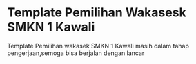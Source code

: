 # Template Pemilihan Wakasesk SMKN 1 Kawali
Template Pemilihan wakasek SMKN 1 Kawali masih dalam tahap pengerjaan,semoga bisa berjalan dengan lancar
